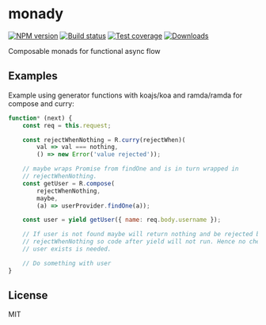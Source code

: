 # monady

[![NPM version][npm-image]][npm-url]
[![Build status][travis-image]][travis-url]
[![Test coverage][coveralls-image]][coveralls-url]
[![Downloads][downloads-image]][downloads-url]

Composable monads for functional async flow

## Examples

Example using generator functions with koajs/koa and ramda/ramda for compose
and curry:

```js
function* (next) {
    const req = this.request;

    const rejectWhenNothing = R.curry(rejectWhen)(
        val => val === nothing,
        () => new Error('value rejected'));

    // maybe wraps Promise from findOne and is in turn wrapped in
    // rejectWhenNothing.
    const getUser = R.compose(
        rejectWhenNothing,
        maybe,
        (a) => userProvider.findOne(a));

    const user = yield getUser({ name: req.body.username });

    // If user is not found maybe will return nothing and be rejected by
    // rejectWhenNothing so code after yield will not run. Hence no check if
    // user exists is needed.

    // Do something with user
}
```

## License

MIT

[npm-image]: https://img.shields.io/npm/v/monady.svg?style=flat-square
[npm-url]: https://npmjs.org/package/monady
[travis-image]: https://img.shields.io/travis/GeorgeSapkin/monady.svg?style=flat-square
[travis-url]: https://travis-ci.org/GeorgeSapkin/monady
[coveralls-image]: https://img.shields.io/coveralls/GeorgeSapkin/monady.svg?style=flat-square
[coveralls-url]: https://coveralls.io/r/GeorgeSapkin/monady
[downloads-image]: http://img.shields.io/npm/dm/monady.svg?style=flat-square
[downloads-url]: https://npmjs.org/package/monady
